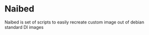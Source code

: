 Naibed
======

Naibed is set of scripts to easily recreate custom image out of debian standard DI images